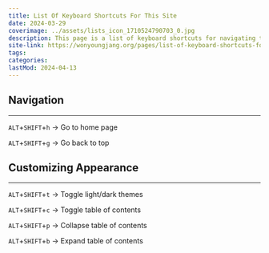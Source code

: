 ```yaml
---
title: List Of Keyboard Shortcuts For This Site
date: 2024-03-29
coverimage: ../assets/lists_icon_1710524790703_0.jpg
description: This page is a list of keyboard shortcuts for navigating this site.
site-link: https://wonyoungjang.org/pages/list-of-keyboard-shortcuts-for-wonyoungjangorg/
tags:
categories:
lastMod: 2024-04-13
---
```

## Navigation
---

`ALT`+`SHIFT`+`h` → Go to home page

`ALT`+`SHIFT`+`g` → Go back to top

## Customizing Appearance
---

`ALT`+`SHIFT`+`t` → Toggle light/dark themes

`ALT`+`SHIFT`+`c` → Toggle table of contents

`ALT`+`SHIFT`+`p` → Collapse table of contents

`ALT`+`SHIFT`+`b` → Expand table of contents
